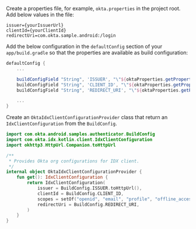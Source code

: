<!-- code from IdxClientConfigurationProvider.kt in dynamic-app sample -->

Create a properties file, for example, `okta.properties` in the project root. Add below values in the file:

```
issuer={yourIssuerUrl}
clientId={yourClientId}
redirectUri=com.okta.sample.android:/login
```

Add the below configuration in the `defaultConfig` section of your `app/build.gradle` so that the properties are available as build configuration:

```gradle
defaultConfig {
    ...

    buildConfigField "String", 'ISSUER', "\"${oktaProperties.getProperty('issuer')}\""
    buildConfigField "String", 'CLIENT_ID', "\"${oktaProperties.getProperty('clientId')}\""
    buildConfigField "String", 'REDIRECT_URI', "\"${oktaProperties.getProperty('redirectUri')}\""

    ...
}
```

Create an `OktaIdxClientConfigurationProvider` class that return an `IdxClientConfiguration` from the `BuildConfig`.

```kotlin
import com.okta.android.samples.authenticator.BuildConfig
import com.okta.idx.kotlin.client.IdxClientConfiguration
import okhttp3.HttpUrl.Companion.toHttpUrl

/**
 * Provides Okta org configurations for IDX client.
 */
internal object OktaIdxClientConfigurationProvider {
    fun get(): IdxClientConfiguration {
        return IdxClientConfiguration(
            issuer = BuildConfig.ISSUER.toHttpUrl(),
            clientId = BuildConfig.CLIENT_ID,
            scopes = setOf("openid", "email", "profile", "offline_access"),
            redirectUri = BuildConfig.REDIRECT_URI,
        )
    }
}
```
